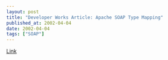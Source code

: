 ```yaml
---
layout: post
title: "Developer Works Article: Apache SOAP Type Mapping"
published_at: 2002-04-04
date: 2002-04-04
tags: ["SOAP"]
---
```


[Link](http://www-106.ibm.com/developerworks/webservices/library/ws-soapmap1/?open&l=251,t=grws)  
